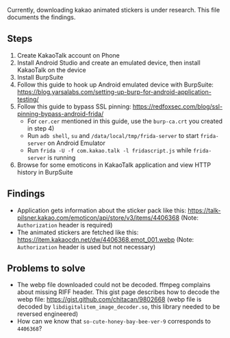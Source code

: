 Currently, downloading kakao animated stickers is under research. This file documents the findings.

## Steps
1. Create KakaoTalk account on Phone
2. Install Android Studio and create an emulated device, then install KakaoTalk on the device
3. Install BurpSuite
4. Follow this guide to hook up Android emulated device with BurpSuite: https://blog.yarsalabs.com/setting-up-burp-for-android-application-testing/
5. Follow this guide to bypass SSL pinning: https://redfoxsec.com/blog/ssl-pinning-bypass-android-frida/
    - For `cer.cer` mentioned in this guide, use the `burp-ca.crt` you created in step 4)
    - Run `adb shell`, `su` and `/data/local/tmp/frida-server` to start `frida-server` on Android Emulator
    - Run `frida -U -f com.kakao.talk -l fridascript.js` while `frida-server` is running
6. Browse for some emoticons in KakaoTalk application and view HTTP history in BurpSuite

## Findings
- Application gets information about the sticker pack like this: https://talk-pilsner.kakao.com/emoticon/api/store/v3/items/4406368 (Note: `Authorization` header is required)
- The animated stickers are fetched like this: https://item.kakaocdn.net/dw/4406368.emot_001.webp (Note: `Authorization` header is used but not necessary)

## Problems to solve
- The webp file downloaded could not be decoded. ffmpeg complains about missing RIFF header. This gist page describes how to decode the webp file: https://gist.github.com/chitacan/9802668 (webp file is decoded by `libdigitalitem_image_decoder.so`, this library needed to be reversed engineered)
- How can we know that `so-cute-honey-bay-bee-ver-9` corresponds to `4406368`?
